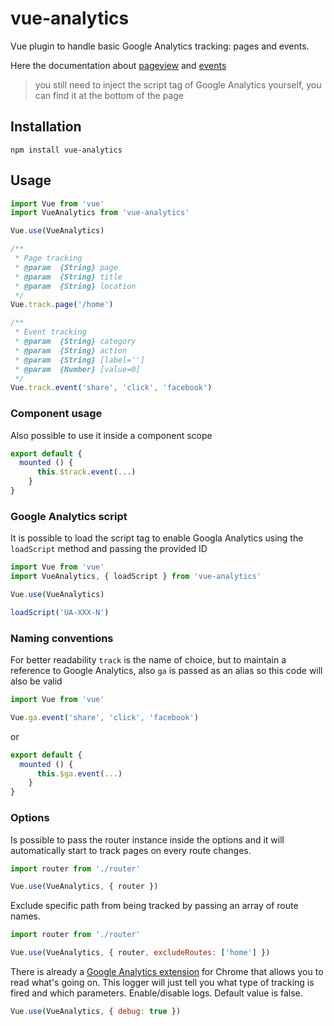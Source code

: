 # vue-analytics
Vue plugin to handle basic Google Analytics tracking: pages and events.

Here the documentation about [pageview](https://developers.google.com/analytics/devguides/collection/analyticsjs/pages) and [events](https://developers.google.com/analytics/devguides/collection/analyticsjs/events)

> you still need to inject the script tag of Google Analytics yourself, you can find it at the bottom of the page

## Installation
```shell
npm install vue-analytics
```
## Usage

```js
import Vue from 'vue'
import VueAnalytics from 'vue-analytics'

Vue.use(VueAnalytics)

/**
 * Page tracking
 * @param  {String} page
 * @param  {String} title
 * @param  {String} location
 */
Vue.track.page('/home')

/**
 * Event tracking
 * @param  {String} category
 * @param  {String} action
 * @param  {String} [label='']
 * @param  {Number} [value=0]
 */
Vue.track.event('share', 'click', 'facebook')

```

### Component usage
Also possible to use it inside a component scope

```js
export default {
  mounted () {
      this.$track.event(...)
    }
}
```

### Google Analytics script
It is possible to load the script tag to enable Googla Analytics using the `loadScript` method and passing the provided ID

```js
import Vue from 'vue'
import VueAnalytics, { loadScript } from 'vue-analytics'

Vue.use(VueAnalytics)

loadScript('UA-XXX-N')
```

### Naming conventions
For better readability `track` is the name of choice, but to maintain a reference to Google Analytics, also `ga` is passed as an alias so this code will also be valid

```js
import Vue from 'vue'

Vue.ga.event('share', 'click', 'facebook')

```

or

```js
export default {
  mounted () {
      this.$ga.event(...)
    }
}
```

### Options
Is possible to pass the router instance inside the options and it will automatically start to track pages on every route changes.

```js
import router from './router'

Vue.use(VueAnalytics, { router })
```

Exclude specific path from being tracked by passing an array of route names.

```js
import router from './router'

Vue.use(VueAnalytics, { router, excludeRoutes: ['home'] })
```

There is already a [Google Analytics extension](https://chrome.google.com/webstore/detail/google-analytics-debugger/jnkmfdileelhofjcijamephohjechhna) for Chrome that allows you to read what's going on.
This logger will just tell you what type of tracking is fired and which parameters.
Enable/disable logs. Default value is false.

```js
Vue.use(VueAnalytics, { debug: true })
```
